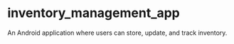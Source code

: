 # inventory_management_app
An Android application where users can store, update, and track inventory.
